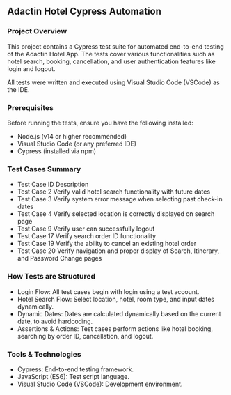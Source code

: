 ## Adactin Hotel Cypress Automation

### Project Overview

This project contains a Cypress test suite for automated end-to-end testing of the Adactin Hotel App. The tests cover various functionalities such as hotel search, booking, cancellation, and user authentication features like login and logout.

All tests were written and executed using Visual Studio Code (VSCode) as the IDE.


### Prerequisites

Before running the tests, ensure you have the following installed:

- Node.js (v14 or higher recommended)
- Visual Studio Code (or any preferred IDE)
- Cypress (installed via npm)

### Test Cases Summary

- Test Case ID	         Description
- Test Case 2	           Verify valid hotel search functionality with future dates
- Test Case 3          	 Verify system error message when selecting past check-in dates
- Test Case 4	           Verify selected location is correctly displayed on search page
- Test Case 9	           Verify user can successfully logout
- Test Case 17	         Verify search order ID functionality
- Test Case 19	         Verify the ability to cancel an existing hotel order
- Test Case 20	         Verify navigation and proper display of Search, Itinerary, and Password Change pages


### How Tests are Structured

- Login Flow: All test cases begin with login using a test account.
- Hotel Search Flow: Select location, hotel, room type, and input dates dynamically.
- Dynamic Dates: Dates are calculated dynamically based on the current date, to avoid hardcoding.
- Assertions & Actions: Test cases perform actions like hotel booking, searching by order ID, cancellation, and logout.

### Tools & Technologies

- Cypress: End-to-end testing framework.
- JavaScript (ES6): Test script language.
- Visual Studio Code (VSCode): Development environment.
